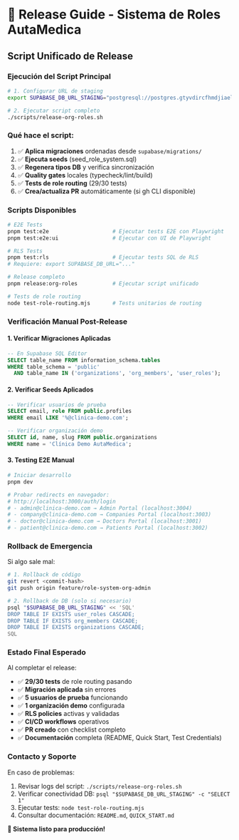 # 🚀 Release Guide - Sistema de Roles AutaMedica

## Script Unificado de Release

### Ejecución del Script Principal

```bash
# 1. Configurar URL de staging
export SUPABASE_DB_URL_STAGING="postgresql://postgres.gtyvdircfhmdjiaelqkg:3QxHm2j09k-KJ3*^@aws-0-us-east-1.pooler.supabase.com:6543/postgres"

# 2. Ejecutar script completo
./scripts/release-org-roles.sh
```

### Qué hace el script:

1. ✅ **Aplica migraciones** ordenadas desde `supabase/migrations/`
2. ✅ **Ejecuta seeds** (seed_role_system.sql)
3. ✅ **Regenera tipos DB** y verifica sincronización
4. ✅ **Quality gates** locales (typecheck/lint/build)
5. ✅ **Tests de role routing** (29/30 tests)
6. ✅ **Crea/actualiza PR** automáticamente (si gh CLI disponible)

### Scripts Disponibles

```bash
# E2E Tests
pnpm test:e2e                    # Ejecutar tests E2E con Playwright
pnpm test:e2e:ui                 # Ejecutar con UI de Playwright

# RLS Tests  
pnpm test:rls                    # Ejecutar tests SQL de RLS
# Requiere: export SUPABASE_DB_URL="..."

# Release completo
pnpm release:org-roles           # Ejecutar script unificado

# Tests de role routing
node test-role-routing.mjs       # Tests unitarios de routing
```

### Verificación Manual Post-Release

#### 1. Verificar Migraciones Aplicadas
```sql
-- En Supabase SQL Editor
SELECT table_name FROM information_schema.tables 
WHERE table_schema = 'public' 
  AND table_name IN ('organizations', 'org_members', 'user_roles');
```

#### 2. Verificar Seeds Aplicados  
```sql
-- Verificar usuarios de prueba
SELECT email, role FROM public.profiles 
WHERE email LIKE '%@clinica-demo.com';

-- Verificar organización demo
SELECT id, name, slug FROM public.organizations 
WHERE name = 'Clínica Demo AutaMedica';
```

#### 3. Testing E2E Manual
```bash
# Iniciar desarrollo
pnpm dev

# Probar redirects en navegador:
# http://localhost:3000/auth/login
# - admin@clinica-demo.com → Admin Portal (localhost:3004)
# - company@clinica-demo.com → Companies Portal (localhost:3003)  
# - doctor@clinica-demo.com → Doctors Portal (localhost:3001)
# - patient@clinica-demo.com → Patients Portal (localhost:3002)
```

### Rollback de Emergencia

Si algo sale mal:

```bash
# 1. Rollback de código
git revert <commit-hash>
git push origin feature/role-system-org-admin

# 2. Rollback de DB (solo si necesario)
psql "$SUPABASE_DB_URL_STAGING" << 'SQL'
DROP TABLE IF EXISTS user_roles CASCADE;
DROP TABLE IF EXISTS org_members CASCADE;  
DROP TABLE IF EXISTS organizations CASCADE;
SQL
```

### Estado Final Esperado

Al completar el release:

- ✅ **29/30 tests** de role routing pasando
- ✅ **Migración aplicada** sin errores
- ✅ **5 usuarios de prueba** funcionando
- ✅ **1 organización demo** configurada
- ✅ **RLS policies** activas y validadas
- ✅ **CI/CD workflows** operativos
- ✅ **PR creado** con checklist completo
- ✅ **Documentación** completa (README, Quick Start, Test Credentials)

### Contacto y Soporte

En caso de problemas:
1. Revisar logs del script: `./scripts/release-org-roles.sh`
2. Verificar conectividad DB: `psql "$SUPABASE_DB_URL_STAGING" -c "SELECT 1"`
3. Ejecutar tests: `node test-role-routing.mjs`
4. Consultar documentación: `README.md`, `QUICK_START.md`

**🎯 Sistema listo para producción!**
